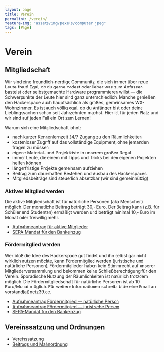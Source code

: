 ```yaml
---
layout: page
title: Verein
permalink: /verein/
feature-img: "assets/img/pexels/computer.jpeg"
tags: [Page]
---
```


# Verein

## Mitgliedschaft

Wir sind eine freundlich-nerdige Community, die sich immer über neue Leute freut! Egal, ob du gerne codest oder lieber was zum Anfassen bastelst oder selbstgemachte Hardware programmieren willst — die Schwerpunkte der Leute hier sind ganz unterschiedlich. Manche genießen den Hackerspace auch hauptsächlich als großes, gemeinsames WG-Wohnzimmer. Es ist auch völlig egal, ob du Anfänger bist oder deine Lieblingssachen schon seit Jahrzehnten machst. Hier ist für jeden Platz und wir sind auf jeden Fall ein Ort zum Lernen!

Warum sich eine Mitgliedschaft lohnt:

- nach kurzer Kennenlernzeit 24/7 Zugang zu den Räumlichkeiten
- kostenloser Zugriff auf das vollständige Equipment, ohne jemanden fragen zu müssen
- eigene Material- und Projektkiste in unserem großen Regal
- immer Leute, die einem mit Tipps und Tricks bei den eigenen Projekten helfen können
- längerfristige Projekte gemeinsam aufziehen
- Beitrag zum dauerhaften Bestehen und Ausbau des Hackerspaces
- Mitgliedsbeiträge sind steuerlich absetzbar (wir sind gemeinnützig)

### Aktives Mitglied werden

Die aktive Mitgliedschaft ist für natürliche Personen (aka Menschen) möglich. Der monatliche Beitrag beträgt 30,- Euro. Der Beitrag kann (z.B. für Schüler und Studenten) ermäßigt werden und beträgt minimal 10,- Euro im Monat oder freiwillig mehr.

- [Aufnahmeantrag für aktive Mitglieder](https://github.com/netz39/Mitgliedsantraege/releases/latest/download/aufnahmeantrag-aktiv.pdf)
- [SEPA-Mandat für den Bankeinzug](https://github.com/netz39/Mitgliedsantraege/releases/latest/download/einzug.pdf)

### Fördermitglied werden

Wer bloß die Idee des Hackerspace gut findet und ihn selbst gar nicht wirklich nutzen möchte, kann Fördermitglied werden (juristische und natürliche Personen). Fördermitglieder haben kein Stimmrecht auf unserer Mitgliederversammlung und bekommen keine Schließberechtigung für den Verein. Sporadische Nutzung der Räumlichkeiten ist natürlich trotzdem möglich. Die Fördermitgliedschaft für natürliche Personen ist ab 10 Euro/Monat möglich. Für weitere Informationen schreibt bitte eine Email an vorstand(at)netz39.de.

- [Aufnahmeantrag Fördermitglied — natürliche Person](https://github.com/netz39/Mitgliedsantraege/releases/latest/download/aufnahmeantrag-foerder-nat.pdf)
- [Aufnahmeantrag Fördermitglied — juristische Person](https://github.com/netz39/Mitgliedsantraege/releases/latest/download/aufnahmeantrag-foerder-jur.pdf)
- [SEPA-Mandat für den Bankeinzug](https://github.com/netz39/Mitgliedsantraege/releases/latest/download/einzug.pdf)

## Vereinssatzung und Ordnungen

- [Vereinssatzung](https://github.com/netz39/Ordnungen/releases/latest/download/satzung.pdf)
- [Beitrags und Mahnordnung](https://github.com/netz39/Ordnungen/releases/latest/download/Beitrags_und_Mahnordnung.pdf)